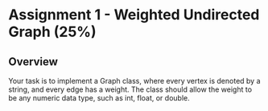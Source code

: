 # Assignment 1 - Weighted Undirected Graph (25%)

## Overview
Your task is to implement a Graph class, where every vertex is denoted by a string, and every edge has a weight. The class should allow the weight to be any numeric data type, such as int, float, or double.

